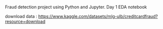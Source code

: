Fraud detection project using Python and Jupyter. Day 1 EDA notebook

download data : https://www.kaggle.com/datasets/mlg-ulb/creditcardfraud?resource=download
